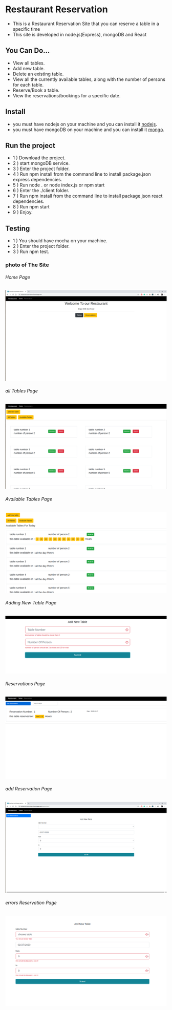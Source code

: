 # Restaurant Reservation
* This is a Restaurant Reservation Site that you can reserve a table in a specific time
* This site is developed in node.js(Express), mongoDB and React 


## You Can Do... 
* View all tables.
* Add new table.
* Delete an existing table.
* View all the currently available tables, along with the number of persons for each table.
* Reserve/Book a table.
* View the reservations/bookings for a specific date.


## Install
* you must have nodejs on your machine and you can install it [nodejs](https://nodejs.org/en/download/).
* you must have mongoDB on your machine and you can install it [mongo](https://docs.mongodb.com/manual/installation/).

## Run the project
* 1 ) Download the project.
* 2 ) start mongoDB service.
* 3 ) Enter the project folder.
* 4 ) Run npm install from the command line to install package.json express dependencies. 
* 5 ) Run node . or node  index.js or npm start
* 6 ) Enter the ./client folder.
* 7 )  Run npm install from the command line to install package.json react dependencies. 
* 8 ) Run npm start
* 9 ) Enjoy.

## Testing
* 1 ) You should have mocha on your machine.
* 2 ) Enter the project folder.
* 3 ) Run npm test.



### photo of The Site

###### Home Page
![alt text](./client/images/home.png)

###### all Tables Page
![alt text](./client/images/allTables.png)

###### Available Tables Page
![alt text](./client/images/availableTables.png)

###### Adding New Table Page
![alt text](./client/images/addnewTable.png)

###### Reservations Page
![alt text](./client/images/getReservations.png)

###### add Reservation Page
![alt text](./client/images/addNewReservsation.png)

###### errors Reservation Page
![alt text](./client/images/errorsAdding.png)
